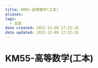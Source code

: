 ```yaml
---
title: KM55-高等数学(工本)
aliases:
tags:
  - 目录
date created: 2022-12-08 17:22:26
date updated: 2022-12-08 17:22:26
---
```


# KM55-高等数学(工本)

